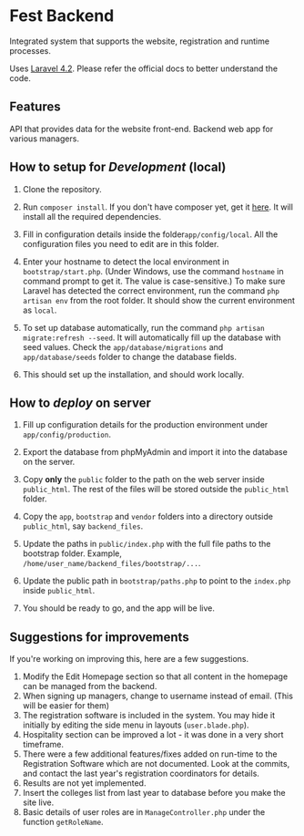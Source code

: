 # Fest Backend

Integrated system that supports the website, registration and runtime processes.

Uses [Laravel 4.2](http://laravel.com/docs/4.2). Please refer the official docs to better understand the code.


## Features

API that provides data for the website front-end. Backend web app for various managers.


## How to setup for *Development* (local)

1. Clone the repository.

2. Run `composer install`. If you don't have composer yet, get it [here](https://getcomposer.org/). It will install all the required dependencies.

3. Fill in configuration details inside the folder`app/config/local`. All the configuration files you need to edit are in this folder.

4. Enter your hostname to detect the local environment in `bootstrap/start.php`. (Under Windows, use the command `hostname` in command prompt to get it. The value is case-sensitive.) To make sure Laravel has detected the correct environment, run the command `php artisan env` from the root folder. It should show the current environment as `local`.

5. To set up database automatically, run the command `php artisan migrate:refresh --seed`. It will automatically fill up the database with seed values. Check the `app/database/migrations` and `app/database/seeds` folder to change the database fields.

6. This should set up the installation, and should work locally.

## How to *deploy* on server

1. Fill up configuration details for the production environment under `app/config/production`. 

2. Export the database from phpMyAdmin and import it into the database on the server.

3. Copy **only** the `public` folder to the path on the web server inside `public_html`. The rest of the files will be stored outside the `public_html` folder.

4. Copy the `app`, `bootstrap` and `vendor` folders into a directory outside `public_html`, say `backend_files`. 

5. Update the paths in `public/index.php` with the full file paths to the bootstrap folder. Example, `/home/user_name/backend_files/bootstrap/...`.

6. Update the public path in `bootstrap/paths.php` to point to the `index.php` inside `public_html`.

7. You should be ready to go, and the app will be live.


## Suggestions for improvements
If you're working on improving this, here are a few suggestions.

1. Modify the Edit Homepage section so that all content in the homepage can be managed from the backend.
2. When signing up managers, change to username instead of email. (This will be easier for them)
3. The registration software is included in the system. You may hide it initially by editing the side menu in layouts (`user.blade.php`).
4. Hospitality section can be improved a lot - it was done in a very short timeframe.
5. There were a few additional features/fixes added on run-time to the Registration Software which are not documented. Look at the commits, and contact the last year's registration coordinators for details.
6. Results are not yet implemented.
7. Insert the colleges list from last year to database before you make the site live.
8. Basic details of user roles are in `ManageController.php` under the function `getRoleName`.

